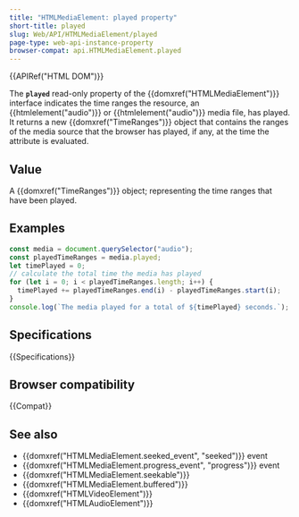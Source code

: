 ```yaml
---
title: "HTMLMediaElement: played property"
short-title: played
slug: Web/API/HTMLMediaElement/played
page-type: web-api-instance-property
browser-compat: api.HTMLMediaElement.played
---
```


{{APIRef("HTML DOM")}}

The **`played`** read-only property of the {{domxref("HTMLMediaElement")}} interface indicates the time ranges the resource, an {{htmlelement("audio")}} or {{htmlelement("audio")}} media file, has played. It returns a new {{domxref("TimeRanges")}} object that contains the ranges of the media source that the browser has played, if any, at the time the attribute is evaluated.

## Value

A {{domxref("TimeRanges")}} object; representing the time ranges that have been played.

## Examples

```js
const media = document.querySelector("audio");
const playedTimeRanges = media.played;
let timePlayed = 0;
// calculate the total time the media has played
for (let i = 0; i < playedTimeRanges.length; i++) {
  timePlayed += playedTimeRanges.end(i) - playedTimeRanges.start(i);
}
console.log(`The media played for a total of ${timePlayed} seconds.`);
```

## Specifications

{{Specifications}}

## Browser compatibility

{{Compat}}

## See also

- {{domxref("HTMLMediaElement.seeked_event", "seeked")}} event
- {{domxref("HTMLMediaElement.progress_event", "progress")}} event
- {{domxref("HTMLMediaElement.seekable")}}
- {{domxref("HTMLMediaElement.buffered")}}
- {{domxref("HTMLVideoElement")}}
- {{domxref("HTMLAudioElement")}}

